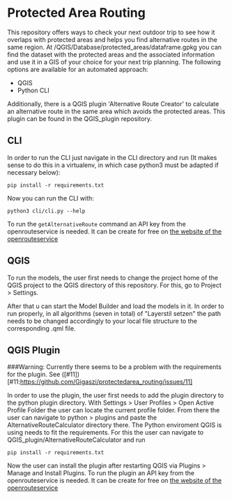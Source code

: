 # Protected Area Routing

This repository offers ways to check your next outdoor trip to see how it overlaps with protected areas and helps you find alternative routes in the same region.
At /QGIS/Database/protected_areas/dataframe.gpkg you can find the dataset with the protected areas and the associated information and use it in a GIS of your choice for your next trip planning. 
The following options are available for an automated approach:
<ul>
    <li>QGIS</li>
    <li>Python CLI</li>
</ul>
Additionally, there is a QGIS plugin 'Alternative Route Creator' to calculate an alternative route in the same area which avoids the protected areas. This plugin can be found in the QGIS_plugin repository.

## CLI

In order to run the CLI just navigate in the CLI directory and run (It makes sense to do this in a virtualenv, in which case python3 must be adapted if necessary below):

```
pip install -r requirements.txt
```

Now you can run the CLI with:

```
python3 cli/cli.py --help
```

To run the `getAlternativeRoute` command an API key from the openrouteservice is needed. It can be create for free on [the website of the openrouteservice](https://openrouteservice.org/)

## QGIS

To run the models, the user first needs to change the project home of the QGIS project to the QGIS directory of this repository. For this, go to Project > Settings.

After that u can start the Model Builder and load the models in it. In order to run properly, in all algorithms (seven in total) of "Layerstil setzen" the path needs to be changed accordingly to your local file structure to the corresponding .qml file.


## QGIS Plugin

###Warning: Currently there seems to be a problem with the requirements for the plugin. See ([#11]) 
[#11:https://github.com/Gigaszi/protectedarea_routing/issues/11]

In order to use the plugin, the user first needs to add the plugin directory to the python plugin directory. With Settings > User Profiles > Open Active Profile Folder the user can locate the current profile folder. From there the user can navigate to python > plugins and paste the AlternativeRouteCalculator directory there.
The Python enviroment QGIS is using needs to fit the requirements. For this the user can navigate to QGIS_plugin/AlternativeRouteCalculator and run 

```
pip install -r requirements.txt
```

Now the user can install the plugin after restarting QGIS via Plugins > Manage and Install Plugins. To run the plugin an API key from the openrouteservice is needed. It can be create for free on [the website of the openrouteservice](https://openrouteservice.org/)
